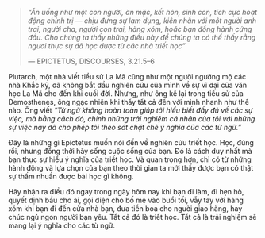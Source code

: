 > _“Ăn uống như một con người, ăn mặc, kết hôn, sinh con, tích cực hoạt động chính trị — chịu đựng sự lạm dụng, kiên nhẫn với một người anh trai, người cha, người con trai, hàng xóm, hoặc bạn đồng hành cứng đầu. Cho chúng ta thấy những điều này để chúng ta có thể thấy rằng ngươi thực sự đã học được từ các nhà triết học”_
> 
> — EPICTETUS, DISCOURSES, 3.21.5–6

Plutarch, một nhà viết tiểu sử La Mã cũng như một người ngưỡng mộ các nhà Khắc kỷ, đã không bắt đầu nghiên cứu của mình về sự vĩ đại của văn học La Mã cho đến khi cuối đời. Nhưng, như ông kể lại trong tiểu sử của Demosthenes, ông ngạc nhiên khi thấy tất cả đến với mình nhanh như thế nào. Ông viết _“Từ ngữ không hoàn toàn giúp tôi hiểu biết đầy đủ về các sự việc, mà bằng cách đó, chính những trải nghiệm cá nhân của tôi với những sự việc này đã cho phép tôi theo sát chặt chẽ ý nghĩa của các từ ngữ.”_

Đây là những gì Epictetus muốn nói đến về nghiên cứu triết học. Học, đúng rồi, nhưng đồng thời hãy sống cuộc sống của bạn. Đó là cách duy nhất mà bạn thực sự hiểu ý nghĩa của triết học. Và quan trọng hơn, chỉ có từ những hành động và lựa chọn của bạn theo thời gian ta mới thấy được bạn có thật sự thấm nhuần được bài học gì không.

Hãy nhận ra điều đó ngay trong ngày hôm nay khi bạn đi làm, đi hẹn hò, quyết định bầu cho ai, gọi điện cho bố mẹ vào buổi tối, vẫy tay với hàng xóm khi bạn đi đến cửa nhà bạn, đưa tiền boa cho người giao hàng, hay chúc ngủ ngon người bạn yêu. Tất cả đó là triết học. Tất cả là trải nghiệm sẽ mang lại ý nghĩa cho các từ ngữ.


